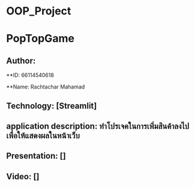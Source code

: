 # OOP_Project

# PopTopGame

## Author:

 **ID: 66114540618

 **Name: Rachtachar Mahamad

## Technology: [Streamlit]

## application description: ทำโปรเจคในการเพิ่มสินค้าลงไป เพื่อให้แสดงผลในหน้าเว็บ

## Presentation: []

## Video: []




